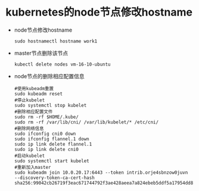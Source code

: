 # kubernetes的node节点修改hostname

- node节点修改hostname

  `sudo hostnamectl hostname work1`

- master节点删除该节点

  `kubectl delete nodes vm-16-10-ubuntu`

- node节点的删除相应配置信息

  ```
  #使用kubeadm重置
  sudo kubeadm reset
  #停止kubelet
  sudo systemctl stop kubelet
  #删除相应配置文件
  sudo rm -rf $HOME/.kube/
  sudo rm -rf /var/lib/cni/ /var/lib/kubelet/* /etc/cni/
  #删除网络信息
  sudo ifconfig cni0 down
  sudo ifconfig flannel.1 down
  sudo ip link delete flannel.1
  sudo ip link delete cni0
  #启动kubelet
  sudo systemctl start kubelet
  #重新加入master
  sudo kubeadm join 10.0.20.17:6443 --token intrib.orje4sbnzow0juvn     --discovery-token-ca-cert-hash sha256:99042cb26719f3eac671744792f3ae428aeea7a824ebeb5ddf5a17954dd89779
  
  ```
  
  